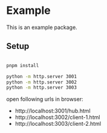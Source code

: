 # Example

This is an example package.

## Setup

```bash

pnpm install

python -m http.server 3001
python -m http.server 3002
python -m http.server 3003
```

open following urls in browser:

- http://localhost:3001/hub.html
- http://localhost:3002/client-1.html
- http://localhost:3003/client-2.html
